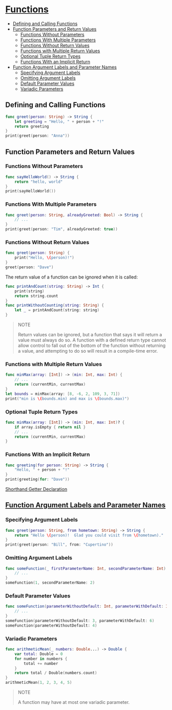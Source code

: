 <!-- omit in toc -->
# [Functions](https://docs.swift.org/swift-book/LanguageGuide/Functions.html)

- [Defining and Calling Functions](#defining-and-calling-functions)
- [Function Parameters and Return Values](#function-parameters-and-return-values)
  - [Functions Without Parameters](#functions-without-parameters)
  - [Functions With Multiple Parameters](#functions-with-multiple-parameters)
  - [Functions Without Return Values](#functions-without-return-values)
  - [Functions with Multiple Return Values](#functions-with-multiple-return-values)
  - [Optional Tuple Return Types](#optional-tuple-return-types)
  - [Functions With an Implicit Return](#functions-with-an-implicit-return)
- [Function Argument Labels and Parameter Names](#function-argument-labels-and-parameter-names)
  - [Specifying Argument Labels](#specifying-argument-labels)
  - [Omitting Argument Labels](#omitting-argument-labels)
  - [Default Parameter Values](#default-parameter-values)
  - [Variadic Parameters](#variadic-parameters)

## Defining and Calling Functions

```swift
func greet(person: String) -> String {
    let greeting = "Hello, " + person + "!"
    return greeting
}
print(greet(person: "Anna"))
```

## Function Parameters and Return Values

### Functions Without Parameters

```swift
func sayHelloWorld() -> String {
    return "hello, world"
}
print(sayHelloWorld())
```

### Functions With Multiple Parameters

```swift
func greet(person: String, alreadyGreeted: Bool) -> String {
    // ...
}
print(greet(person: "Tim", alreadyGreeted: true))
```

### Functions Without Return Values

```swift
func greet(person: String) {
    print("Hello, \(person)!")
}
greet(person: "Dave")
```

The return value of a function can be ignored when it is called:

```swift
func printAndCount(string: String) -> Int {
    print(string)
    return string.count
}
func printWithoutCounting(string: String) {
    let _ = printAndCount(string: string)
}
```

> NOTE
>
> Return values can be ignored, but a function that says it will return a value must always do so. A function with a defined return type cannot allow control to fall out of the bottom of the function without returning a value, and attempting to do so will result in a compile-time error.

### Functions with Multiple Return Values

```swift
func minMax(array: [Int]) -> (min: Int, max: Int) {
    // ...
    return (currentMin, currentMax)
}
let bounds = minMax(array: [8, -6, 2, 109, 3, 71])
print("min is \(bounds.min) and max is \(bounds.max)")
```

### Optional Tuple Return Types

```swift
func minMax(array: [Int]) -> (min: Int, max: Int)? {
    if array.isEmpty { return nil }
    // ...
    return (currentMin, currentMax)
}
```

### Functions With an Implicit Return

```swift
func greeting(for person: String) -> String {
    "Hello, " + person + "!"
}
print(greeting(for: "Dave"))
```

[Shorthand Getter Declaration](https://docs.swift.org/swift-book/LanguageGuide/Properties.html#ID608)

## [Function Argument Labels and Parameter Names](https://docs.swift.org/swift-book/LanguageGuide/Functions.html#ID166)

### Specifying Argument Labels

```swift
func greet(person: String, from hometown: String) -> String {
    return "Hello \(person)!  Glad you could visit from \(hometown)."
}
print(greet(person: "Bill", from: "Cupertino"))
```

### Omitting Argument Labels

```swift
func someFunction(_ firstParameterName: Int, secondParameterName: Int) {
    // ...
}
someFunction(1, secondParameterName: 2)
```

### Default Parameter Values

```swift
func someFunction(parameterWithoutDefault: Int, parameterWithDefault: Int = 12) {
    // ...
}
someFunction(parameterWithoutDefault: 3, parameterWithDefault: 6)
someFunction(parameterWithoutDefault: 4)
```

### Variadic Parameters

```swift
func arithmeticMean(_ numbers: Double...) -> Double {
    var total: Double = 0
    for number in numbers {
        total += number
    }
    return total / Double(numbers.count)
}
arithmeticMean(1, 2, 3, 4, 5)
```

> NOTE
>
> A function may have at most one variadic parameter.
